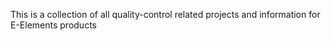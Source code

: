 This is a collection of all quality-control related projects and information for E-Elements products
